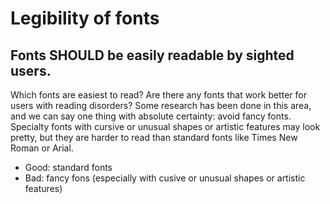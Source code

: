 # Legibility of fonts

## Fonts SHOULD be easily readable by sighted users.

Which fonts are easiest to read? Are there any fonts that work better for users with reading disorders? Some research has been done in this area, and we can say one thing with absolute certainty: avoid fancy fonts. Specialty fonts with cursive or unusual shapes or artistic features may look pretty, but they are harder to read than standard fonts like Times New Roman or Arial.

- Good: standard fonts
- Bad: fancy fons (especially with cusive or unusual shapes or artistic features)
